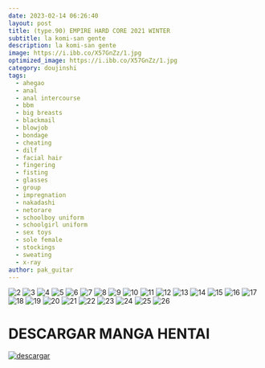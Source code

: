 ```yaml
---
date: 2023-02-14 06:26:40
layout: post
title: (type.90) EMPIRE HARD CORE 2021 WINTER
subtitle: la komi-san gente
description: la komi-san gente
image: https://i.ibb.co/X57GnZz/1.jpg
optimized_image: https://i.ibb.co/X57GnZz/1.jpg
category: doujinshi
tags:
  - ahegao
  - anal
  - anal intercourse
  - bbm
  - big breasts
  - blackmail
  - blowjob
  - bondage
  - cheating
  - dilf
  - facial hair
  - fingering
  - fisting
  - glasses
  - group
  - impregnation
  - nakadashi
  - netorare
  - schoolboy uniform
  - schoolgirl uniform
  - sex toys
  - sole female
  - stockings
  - sweating
  - x-ray
author: pak_guitar
---
```


<img src="https://i.ibb.co/VMq0FX0/2.jpg" alt="2" border="0">

<img src="https://i.ibb.co/sWJrfdc/3.jpg" alt="3" border="0">

<img src="https://i.ibb.co/C2mDjDx/4.jpg" alt="4" border="0">

<img src="https://i.ibb.co/jJKZTbx/5.jpg" alt="5" border="0">

<img src="https://i.ibb.co/KwkFBxV/6.jpg" alt="6" border="0">

<img src="https://i.ibb.co/tQbY9Hh/7.jpg" alt="7" border="0">

<img src="https://i.ibb.co/vD5vGy2/8.jpg" alt="8" border="0">

<img src="https://i.ibb.co/rkt24BR/9.jpg" alt="9" border="0">

<img src="https://i.ibb.co/H4c3DBK/10.jpg" alt="10" border="0">

<img src="https://i.ibb.co/TmvbVKy/11.jpg" alt="11" border="0">

<img src="https://i.ibb.co/sHdbs27/12.jpg" alt="12" border="0">

<img src="https://i.ibb.co/yW3TSvb/13.jpg" alt="13" border="0">

<img src="https://i.ibb.co/ZJ5pwVh/14.jpg" alt="14" border="0">

<img src="https://i.ibb.co/xDNHrXK/15.jpg" alt="15" border="0">

<img src="https://i.ibb.co/k6tB118/16.jpg" alt="16" border="0">

<img src="https://i.ibb.co/mDSwMwj/17.jpg" alt="17" border="0">

<img src="https://i.ibb.co/dD3z8Y2/18.jpg" alt="18" border="0">

<img src="https://i.ibb.co/2P4frhZ/19.jpg" alt="19" border="0">

<img src="https://i.ibb.co/WP319qB/20.jpg" alt="20" border="0">

<img src="https://i.ibb.co/2sRKXtT/21.jpg" alt="21" border="0">

<img src="https://i.ibb.co/gRDtTKz/22.jpg" alt="22" border="0">

<img src="https://i.ibb.co/zrJpBNY/23.jpg" alt="23" border="0">

<img src="https://i.ibb.co/pnkP09N/24.jpg" alt="24" border="0">

<img src="https://i.ibb.co/c3Q3qXg/25.jpg" alt="25" border="0">

<img src="https://i.ibb.co/WxgkhGw/26.jpg" alt="26" border="0">


# DESCARGAR MANGA HENTAI
<a href="https://mixdrop.gl/f/wnvo3qddtxvqgr"><img src="https://i.ibb.co/ph6KsCR/descargar.png" alt="descargar"/></a>



